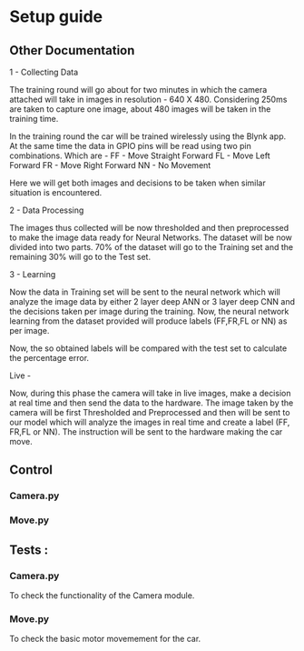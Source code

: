 # Setup guide

## Other Documentation 
1 - Collecting Data

The training round will go about for two minutes in which the camera attached will take in images in resolution - 640 X 480. Considering 250ms are taken to capture one image, about 480 images will be taken in the training time. 

In the training round the car will be trained wirelessly using the Blynk app. At the same time the data in GPIO pins will be read using two pin combinations. Which are - 
FF - Move Straight Forward
FL - Move Left Forward
FR - Move Right Forward
NN - No Movement

Here we will get both images and decisions to be taken when similar situation is encountered. 

2 - Data Processing 

The images thus collected will be now thresholded and then preprocessed to make the image data ready for Neural Networks. The dataset will be now divided into two parts. 70% of the dataset will go to the Training set and the remaining 30% will go to the Test set. 

3 - Learning 

Now the data in Training set will be sent to the neural network which will analyze the image data by either 2 layer deep ANN or 3 layer deep CNN and the decisions taken per image during the training. Now, the neural network learning from the dataset provided will produce labels (FF,FR,FL or NN) as per image. 

Now, the so obtained labels will be compared with the test set to calculate the percentage error.


Live -

Now, during this phase the camera will take in live images, make a decision at real time and then send the data to the hardware. The image taken by the camera will be first Thresholded and Preprocessed and then will be sent to our model which will analyze the images in real time and create a label (FF, FR,FL or NN). The instruction will be sent to the hardware making the car move. 



## Control
### Camera.py

### Move.py


## Tests :
### Camera.py
To check the functionality of the Camera module.

### Move.py
To check the basic motor movemement for the car.
